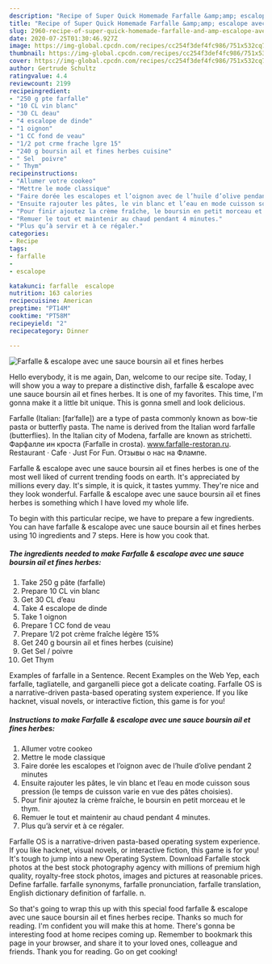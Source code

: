 ```yaml
---
description: "Recipe of Super Quick Homemade Farfalle &amp;amp; escalope avec une sauce boursin ail et fines herbes"
title: "Recipe of Super Quick Homemade Farfalle &amp;amp; escalope avec une sauce boursin ail et fines herbes"
slug: 2960-recipe-of-super-quick-homemade-farfalle-and-amp-escalope-avec-une-sauce-boursin-ail-et-fines-herbes
date: 2020-07-25T01:30:46.927Z
image: https://img-global.cpcdn.com/recipes/cc254f3def4fc986/751x532cq70/farfalle-escalope-avec-une-sauce-boursin-ail-et-fines-herbes-photo-principale-de-la-recette.jpg
thumbnail: https://img-global.cpcdn.com/recipes/cc254f3def4fc986/751x532cq70/farfalle-escalope-avec-une-sauce-boursin-ail-et-fines-herbes-photo-principale-de-la-recette.jpg
cover: https://img-global.cpcdn.com/recipes/cc254f3def4fc986/751x532cq70/farfalle-escalope-avec-une-sauce-boursin-ail-et-fines-herbes-photo-principale-de-la-recette.jpg
author: Gertrude Schultz
ratingvalue: 4.4
reviewcount: 2199
recipeingredient:
- "250 g pte farfalle"
- "10 CL vin blanc"
- "30 CL deau"
- "4 escalope de dinde"
- "1 oignon"
- "1 CC fond de veau"
- "1/2 pot crme frache lgre 15"
- "240 g boursin ail et fines herbes cuisine"
- " Sel  poivre"
- " Thym"
recipeinstructions:
- "Allumer votre cookeo"
- "Mettre le mode classique"
- "Faire dorée les escalopes et l’oignon avec de l’huile d’olive pendant 2 minutes"
- "Ensuite rajouter les pâtes, le vin blanc et l’eau en mode cuisson sous pression (le temps de cuisson varie en vue des pâtes choisies)."
- "Pour finir ajoutez la crème fraîche, le boursin en petit morceau et le thym."
- "Remuer le tout et maintenir au chaud pendant 4 minutes."
- "Plus qu’à servir et à ce régaler."
categories:
- Recipe
tags:
- farfalle
- 
- escalope

katakunci: farfalle  escalope 
nutrition: 163 calories
recipecuisine: American
preptime: "PT14M"
cooktime: "PT58M"
recipeyield: "2"
recipecategory: Dinner

---
```



![Farfalle &amp; escalope avec une sauce boursin ail et fines herbes](https://img-global.cpcdn.com/recipes/cc254f3def4fc986/751x532cq70/farfalle-escalope-avec-une-sauce-boursin-ail-et-fines-herbes-photo-principale-de-la-recette.jpg)

Hello everybody, it is me again, Dan, welcome to our recipe site. Today, I will show you a way to prepare a distinctive dish, farfalle &amp; escalope avec une sauce boursin ail et fines herbes. It is one of my favorites. This time, I'm gonna make it a little bit unique. This is gonna smell and look delicious.

Farfalle (Italian: [farˈfalle]) are a type of pasta commonly known as bow-tie pasta or butterfly pasta. The name is derived from the Italian word farfalle (butterflies). In the Italian city of Modena, farfalle are known as strichetti. Фарфалле ин кроста (Farfalle in crosta). www.farfalle-restoran.ru. Restaurant · Cafe · Just For Fun. Отзывы о нас на Флампе.

Farfalle &amp; escalope avec une sauce boursin ail et fines herbes is one of the most well liked of current trending foods on earth. It's appreciated by millions every day. It's simple, it is quick, it tastes yummy. They're nice and they look wonderful. Farfalle &amp; escalope avec une sauce boursin ail et fines herbes is something which I have loved my whole life.


To begin with this particular recipe, we have to prepare a few ingredients. You can have farfalle &amp; escalope avec une sauce boursin ail et fines herbes using 10 ingredients and 7 steps. Here is how you cook that.

<!--inarticleads1-->

##### The ingredients needed to make Farfalle &amp; escalope avec une sauce boursin ail et fines herbes:

1. Take 250 g pâte (farfalle)
1. Prepare 10 CL vin blanc
1. Get 30 CL d’eau
1. Take 4 escalope de dinde
1. Take 1 oignon
1. Prepare 1 CC fond de veau
1. Prepare 1/2 pot crème fraîche légère 15%
1. Get 240 g boursin ail et fines herbes (cuisine)
1. Get  Sel / poivre
1. Get  Thym


Examples of farfalle in a Sentence. Recent Examples on the Web Yep, each farfalle, tagliatelle, and garganelli piece got a delicate coating. Farfalle OS is a narrative-driven pasta-based operating system experience. If you like hacknet, visual novels, or interactive fiction, this game is for you! 

<!--inarticleads2-->

##### Instructions to make Farfalle &amp; escalope avec une sauce boursin ail et fines herbes:

1. Allumer votre cookeo
1. Mettre le mode classique
1. Faire dorée les escalopes et l’oignon avec de l’huile d’olive pendant 2 minutes
1. Ensuite rajouter les pâtes, le vin blanc et l’eau en mode cuisson sous pression (le temps de cuisson varie en vue des pâtes choisies).
1. Pour finir ajoutez la crème fraîche, le boursin en petit morceau et le thym.
1. Remuer le tout et maintenir au chaud pendant 4 minutes.
1. Plus qu’à servir et à ce régaler.


Farfalle OS is a narrative-driven pasta-based operating system experience. If you like hacknet, visual novels, or interactive fiction, this game is for you! It&#39;s tough to jump into a new Operating System. Download Farfalle stock photos at the best stock photography agency with millions of premium high quality, royalty-free stock photos, images and pictures at reasonable prices. Define farfalle. farfalle synonyms, farfalle pronunciation, farfalle translation, English dictionary definition of farfalle. n. 

So that's going to wrap this up with this special food farfalle &amp; escalope avec une sauce boursin ail et fines herbes recipe. Thanks so much for reading. I'm confident you will make this at home. There's gonna be interesting food at home recipes coming up. Remember to bookmark this page in your browser, and share it to your loved ones, colleague and friends. Thank you for reading. Go on get cooking!
